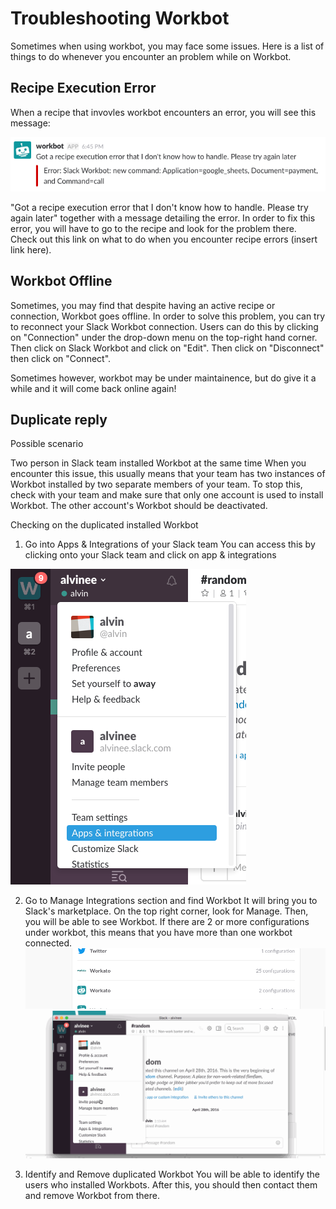 # Troubleshooting Workbot
Sometimes when using workbot, you may face some issues. Here is a list of things to do whenever you encounter an problem while on Workbot. 

## Recipe Execution Error
When a recipe that invovles workbot encounters an error, you will see this message: 

![workbot recipe execution](/assets/images/Workbot/troubleshooting-workbot/troubleshooting-workbot-1.png)

"Got a recipe execution error that I don't know how to handle. Please try again later"
together with a message detailing the error. In order to fix this error, you will have to go to the recipe and look for the problem there. Check out this link on what to do when you encounter recipe errors (insert link here). 

## Workbot Offline
Sometimes, you may find that despite having an active recipe or connection, Workbot goes offline. In order to solve this problem, you can try to reconnect your Slack Workbot connection. Users can do this by clicking on "Connection" under the drop-down menu on the top-right hand corner. Then click on Slack Workbot and click on "Edit". Then click on "Disconnect" then click on "Connect".

Sometimes however, workbot may be under maintainence, but do give it a while and it will come back online again!

##  Duplicate reply
Possible scenario

Two person in Slack team installed Workbot at the same time
When you encounter this issue, this usually means that your team has two instances of Workbot installed by two separate members of your team. To stop this, check with your team and make sure that only one account is used to install Workbot. The other account's Workbot should be deactivated. 

Checking on the duplicated installed Workbot

1) Go into Apps & Integrations of your Slack team
You can access this by clicking onto your Slack team and click on app & integrations

![workbot duplicate 1](/assets/images/Workbot/troubleshooting-workbot/troubleshooting-workbot-2.png)


2) Go to Manage Integrations section and find Workbot
It will bring you to Slack's marketplace. On the top right corner, look for Manage. Then, you will be able to see Workbot. If there are 2 or more configurations under workbot, this means that you have more than one workbot connected. 
![workbot duplicate 3](/assets/images/Workbot/troubleshooting-workbot/troubleshooting-workbot-4.png)
![workbot duplicate gif](/assets/images/Workbot/troubleshooting-workbot/troubleshooting-workbot-1.gif)



3) Identify and Remove duplicated Workbot
You will be able to identify the users who installed Workbots. After this, you should then contact them and remove Workbot from there.
